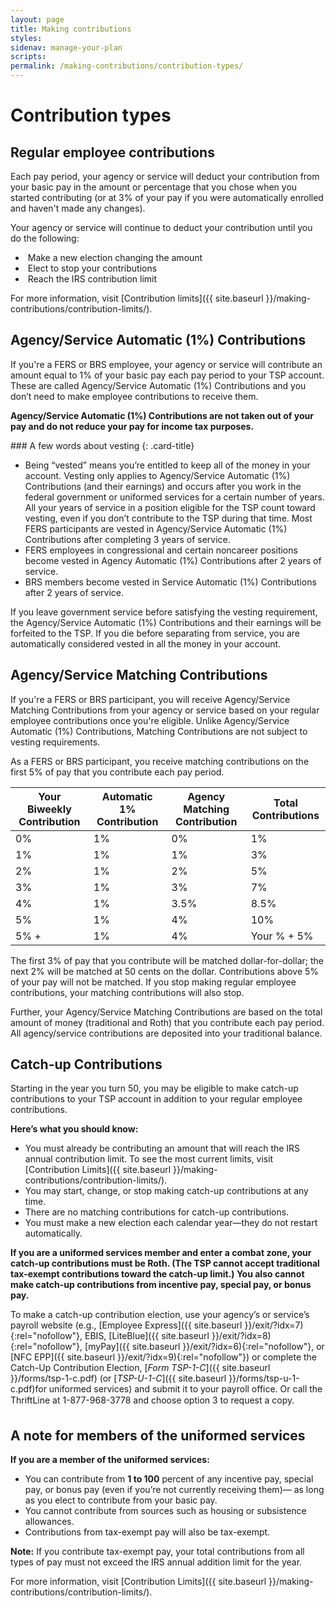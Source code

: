 ```yaml
---
layout: page
title: Making contributions
styles:
sidenav: manage-your-plan
scripts:
permalink: /making-contributions/contribution-types/
---
```


# Contribution types

## Regular employee contributions

Each pay period, your agency or service will deduct your contribution from your basic pay in the amount or percentage that you chose when you started contributing (or at 3% of your pay if you were automatically enrolled and haven't made any changes).

Your agency or service will continue to deduct your contribution until you do the following:


<div class="usa-grid-full contribution-type">
<div class="usa-width-one-whole" markdown="1">
  <ul class="flex">
  <li>
  <img src="{{ site.baseurl }}/assets/img/icons/plus-circle-green.svg" alt="">
  <span>Make a new election changing the amount</span></li>
  <li>
  <img src="{{ site.baseurl }}/assets/img/icons/x-circle-red-fill.svg" alt="">
  <span>Elect to stop your contributions</span></li>
  <li>
  <img src="{{ site.baseurl }}/assets/img/icons/arrow-up-circle.svg" alt="">
  <span>Reach the IRS contribution limit</span></li>
  </ul>
</div>
</div>

For more information, visit [Contribution limits]({{ site.baseurl }}/making-contributions/contribution-limits/).

## Agency/Service Automatic (1%) Contributions

If you're a FERS or BRS employee, your agency or service will contribute an amount equal to 1% of your basic pay each pay period to your TSP account. These are called Agency/Service Automatic (1%) Contributions and you don’t need to make employee contributions to receive them.

**Agency/Service Automatic (1%) Contributions are not taken out of your
pay and do not reduce your pay for income tax purposes.**

<div class="card" markdown="1">
### A few words about vesting
{: .card-title}

+ Being “vested” means you’re entitled to keep all of the money in your account. Vesting only applies to Agency/Service Automatic (1%) Contributions (and their earnings) and occurs after you work in the federal government or uniformed services for a certain number of years. All your years of service in a position eligible for the TSP count toward vesting, even if you don’t contribute to the TSP during that time. Most FERS participants are vested in Agency/Service Automatic (1%) Contributions after completing 3 years of service.
+ FERS employees in congressional and certain noncareer positions become vested in Agency Automatic (1%) Contributions after 2 years of service.
+ BRS members become vested in Service Automatic (1%) Contributions after 2 years of service.

If you leave government service before satisfying the vesting requirement, the Agency/Service Automatic (1%) Contributions and their earnings will be forfeited to the TSP. If you die before separating from service, you are automatically considered vested in all the money in your account.

</div>

## Agency/Service Matching Contributions

If you're a FERS or BRS participant, you will receive Agency/Service Matching Contributions from your agency or service based on your regular employee contributions once you're eligible. Unlike Agency/Service Automatic (1%) Contributions, Matching Contributions are not subject to vesting requirements.

As a FERS or BRS participant, you receive matching contributions on the first 5% of pay that you contribute each pay period.

| Your Biweekly Contribution | Automatic 1% Contribution | Agency Matching Contribution | Total Contributions |
| --- | --- | ---| ---|
| 0% | 1% | 0% | 1% |
| 1% | 1% | 1% | 3% |
| 2% | 1% | 2% | 5% |
| 3% | 1% | 3% | 7% |
| 4% | 1% | 3.5% | 8.5% |
| 5% | 1% | 4% | 10% |
| 5% + | 1% | 4% | Your % + 5%  |

The first 3% of pay that you contribute will be matched dollar-for-dollar; the next 2% will be matched at 50 cents on the dollar. Contributions above 5% of your pay will not be matched. If you stop making regular employee contributions, your matching contributions will also stop.

Further, your Agency/Service Matching Contributions are based on the total amount of money (traditional and Roth) that you contribute each pay period. All agency/service contributions are deposited into your traditional balance.

## Catch-up Contributions
Starting in the year you turn 50, you may be eligible to make catch-up
contributions to your TSP account in addition to your regular employee
contributions.


**Here’s what you should know:**
- You must already be contributing an amount that will reach the IRS annual
contribution limit. To see the most current limits, visit [Contribution Limits]({{ site.baseurl }}/making-contributions/contribution-limits/).
- You may start, change, or stop making catch-up contributions at any time.
- There are no matching contributions for catch-up contributions.
- You must make a new election each calendar year—they do not restart
automatically.

**If you are a uniformed services member and enter a combat zone, your catch-up contributions must be Roth. (The TSP cannot accept traditional tax-exempt contributions toward the catch-up limit.) You also cannot make catch-up contributions from incentive pay, special pay, or bonus pay.**

To make a catch-up contribution election, use your agency’s or service’s payroll website
(e.g., [Employee Express]({{ site.baseurl }}/exit/?idx=7){:rel="nofollow"}, EBIS, [LiteBlue]({{ site.baseurl }}/exit/?idx=8){:rel="nofollow"}, [myPay]({{ site.baseurl }}/exit/?idx=6){:rel="nofollow"}, or [NFC EPP]({{ site.baseurl }}/exit/?idx=9){:rel="nofollow"}) or complete the Catch-Up Contribution Election, [_Form TSP-1-C_]({{ site.baseurl }}/forms/tsp-1-c.pdf) (or [_TSP-U-1-C_]({{ site.baseurl }}/forms/tsp-u-1-c.pdf)for uniformed services) and submit it to your payroll office. Or call the ThriftLine
at 1-877-968-3778 and choose option 3 to request a copy.

## A note for members of the uniformed services

**If you are a member of the uniformed services:**

* You can contribute from **1 to 100** percent of any incentive pay, special pay,
or bonus pay (even if you’re not currently receiving them)— as long as you
elect to contribute from your basic pay.
* You cannot contribute from sources such as housing or subsistence
allowances.
* Contributions from tax-exempt pay will also be tax-exempt.

**Note:** If you contribute tax-exempt pay, your total contributions from all types
of pay must not exceed the IRS annual addition limit for the year.


For more information, visit [Contribution Limits]({{ site.baseurl }}/making-contributions/contribution-limits/).
